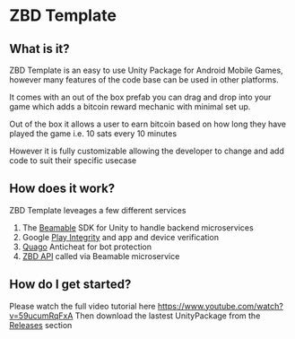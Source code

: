 # ZBD Template

## What is it?

ZBD Template is an easy to use Unity Package for Android Mobile Games, however many features of the code base can be used in other platforms.

It comes with an out of the box prefab you can drag and drop into your game which adds a bitcoin reward mechanic with minimal set up.

Out of the box it allows a user to earn bitcoin based on how long they have played the game i.e. 10 sats every 10 minutes

However it is fully customizable allowing the developer to change and add code to suit their specific usecase

## How does it work?

ZBD Template leveages a few different services

1. The [Beamable](https://beamable.com/) SDK for Unity to handle backend microservices
2. Google [Play Integrity](https://www.youtube.com/watch?v=dqUTX6hR9Mk&t=66s) and app and device verification
3. [Quago](https://www.quago.io/) Anticheat for bot protection
4. [ZBD API](https://zbd.dev/docs/introduction) called via Beamable microservice

## How do I get started?

Please watch the full video tutorial here https://www.youtube.com/watch?v=59ucumRqFxA
Then download the lastest UnityPackage from the [Releases](https://github.com/zebedeeio/zbd-template/releases) section

